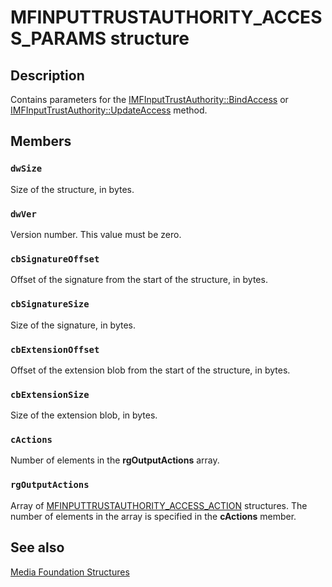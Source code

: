 # MFINPUTTRUSTAUTHORITY_ACCESS_PARAMS structure

## Description

Contains parameters for the [IMFInputTrustAuthority::BindAccess](https://learn.microsoft.com/windows/desktop/api/mfidl/nf-mfidl-imfinputtrustauthority-bindaccess) or [IMFInputTrustAuthority::UpdateAccess](https://learn.microsoft.com/windows/desktop/api/mfidl/nf-mfidl-imfinputtrustauthority-updateaccess) method.

## Members

### `dwSize`

Size of the structure, in bytes.

### `dwVer`

Version number. This value must be zero.

### `cbSignatureOffset`

Offset of the signature from the start of the structure, in bytes.

### `cbSignatureSize`

Size of the signature, in bytes.

### `cbExtensionOffset`

Offset of the extension blob from the start of the structure, in bytes.

### `cbExtensionSize`

Size of the extension blob, in bytes.

### `cActions`

Number of elements in the **rgOutputActions** array.

### `rgOutputActions`

Array of [MFINPUTTRUSTAUTHORITY_ACCESS_ACTION](https://learn.microsoft.com/windows/win32/api/mfidl/ns-mfidl-mfinputtrustauthority_access_action) structures. The number of elements in the array is specified in the **cActions** member.

## See also

[Media Foundation Structures](https://learn.microsoft.com/windows/desktop/medfound/media-foundation-structures)